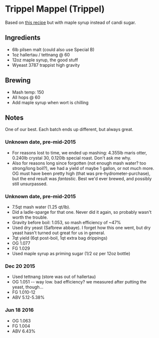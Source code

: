 # Trippel Mappel (Trippel)

Based on [this recipe](http://www.homebrewtalk.com/f71/belgian-tripel-72110/)
but with maple syrup instead of candi sugar.

## Ingredients

* 6lb pilsen malt (could also use Special B)
* 1oz hallertau / tettnang @ 60
* 12oz maple syrup, the good stuff
* Wyeast 3787 trappist high gravity

## Brewing

* Mash temp: 150
* All hops @ 60
* Add maple syrup when wort is chilling

## Notes

One of our best. Each batch ends up different, but always great.

### Unknown date, pre-mid-2015
* For reasons lost to time, we ended up mashing: 4.355lb maris otter,
  0.240lb crystal 30, 0.120lb special roast. Don't ask me why.
* Also for reasons long since forgotten (not enough mash water? too
  strong/long boil?), we had a yield of maybe 1 gallon, or not much more.
  OG must have been pretty high (that was pre-hydrometer-purchase), but
  the end result was *fantastic*. Best we'd ever brewed, and possibly
  still unsurpassed.

### Unknown date, pre-mid-2015
* 7.5qt mash water (1.25 qt/lb).
* Did a ladle-sparge for that one. Never did it again, so probably
  wasn't worth the trouble.
* Gravity before boil: 1.053, so mash efficiency of ~47%
* Used dry yeast (Safbrew abbaye). I forget how this one went, but dry
  yeast hasn't turned out great for us in general.
* 7qt yield (6qt post-boil, 1qt extra bag drippings)
* OG 1.077
* FG 1.029
* Used maple syrup as priming sugar (1/2 oz per 12oz bottle)

### Dec 20 2015
* Used tettnang (store was out of hallertau)
* OG 1.051 -- way low. bad efficiency? we measured after putting the yeast, though...
* FG 1.010-12
* ABV 5.12-5.38%

### Jun 18 2016
* OG 1.063
* FG 1.004
* ABV 6.43%
